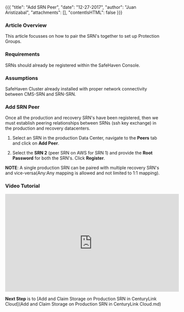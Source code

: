 {{{
  "title": "Add SRN Peer",
  "date": "12-27-2017",
  "author": "Juan Aristizabal",
  "attachments": [],
  "contentIsHTML": false
}}}

### Article Overview
This article focusses on how to pair the SRN's together to set up Protection Groups.

### Requirements
SRNs should already be registered within the SafeHaven Console.

### Assumptions
SafeHaven Cluster already installed with proper network connectivity between CMS-SRN and SRN-SRN.

### Add SRN Peer
Once all the production and recovery SRN's have been registered, then we must establish peering relationships between SRNs (ssh key exchange) in the production and recovery datacenters.

1. Select an SRN in the production Data Center, navigate to the **Peers** tab and click on **Add Peer**.

2. Select the **SRN 2** (peer SRN on AWS for SRN 1) and provide the **Root Password** for both the SRN's. Click **Register**.

**NOTE**: A single production SRN can be paired with multiple recovery SRN's and vice-versa(Any:Any mapping is allowed and not limited to 1:1 mapping).

### Video Tutorial
<p>
<iframe width="560" height="315" src="https://www.youtube.com/embed/wtTgkhxLNGw" frameborder="0" gesture="media" allow="encrypted-media" allowfullscreen></iframe>
</p>

**Next Step** is to [Add and Claim Storage on Production SRN in CenturyLink Cloud](Add and Claim Storage on Production SRN in CenturyLink Cloud.md)
